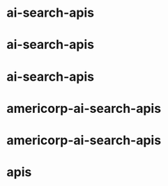 # ai-search-apis
# ai-search-apis
# ai-search-apis
# americorp-ai-search-apis
# americorp-ai-search-apis
# apis
